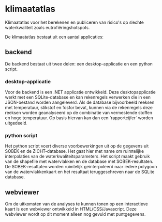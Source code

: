 # klimaatatlas
Klimaatatlas voor het berekenen en publiceren van risico's op slechte waterkwaliteit zoals eutrofiëringshotspots. 

De klimaatatlas bestaat uit een aantal applicaties:

## backend
De backend bestaat uit twee delen: een desktop-applicatie en een python script.

### desktop-applicatie
Voor de backend is een .NET applicatie ontwikkeld. Deze desktopapplicatie werkt met een SQLite-database en kan rekenregels verwerken die in een JSON-bestand worden aangeleverd. Als de database bijvoorbeeld reeksen met temperatuur, stikstof en fosfor bevat, kunnen via de rekenregels deze reeksen worden geanalyseerd op de combinatie van vermestende stoffen en hoge temperatuur. Op basis hiervan kan dan een 'rapportcijfer' worden uitgedeeld.

### python script
Het python script voert diverse voorbewerkingen uit op de gegevens uit SOBEK en de ZICHT-database. Het gaat hier met name om ruimtelijke interpolaties van de waterkwaliteitsparameters. Het script maakt gebruik van de shapefile met watervlakken en de database met SOBEK-resultaten. De SOBEK-resultaten worden ruimtelijk geïnterpoleerd naar iedere polygoon van de watervlakkenkaart en het resultaat teruggeschreven naar de SQLite database.

## webviewer
Om de uitkomsten van de analyses te kunnen tonen op een interactieve kaart is een webviewer ontwikkeld in HTML/CSS/Javascript.
Deze webviewer wordt op dit moment alleen nog gevuld met puntgegevens.



